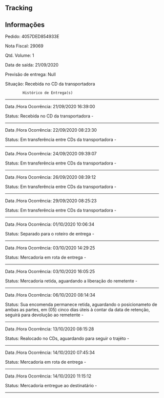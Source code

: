  Tracking 
-------------------------------------------------------------
Informações
-------------------------------------------------------------
Pedido: 4057DED854933E 

Nota Fiscal: 29069

Qtd. Volume: 1

Data de saída: 21/09/2020

Previsão de entrega: Null  

Situação: Recebida no CD da transportadora

            Histórico de Entrega(s)
-------------------------------------------------------------
Data /Hora Ocorrência: 21/09/2020 16:39:00

Status: Recebida no CD da transportadora -

-------------------------------------------------------------
Data /Hora Ocorrência: 22/09/2020 08:23:30

Status: Em transferência entre CDs da transportadora -

-------------------------------------------------------------
Data /Hora Ocorrência: 24/09/2020 09:39:07

Status: Em transferência entre CDs da transportadora -

-------------------------------------------------------------
Data /Hora Ocorrência: 26/09/2020 08:39:12

Status: Em transferência entre CDs da transportadora -

-------------------------------------------------------------
Data /Hora Ocorrência: 29/09/2020 08:25:23

Status: Em transferência entre CDs da transportadora -

-------------------------------------------------------------
Data /Hora Ocorrência: 01/10/2020 10:06:34

Status: Separado para o roteiro de entrega -

-------------------------------------------------------------
Data /Hora Ocorrência: 03/10/2020 14:29:25

Status: Mercadoria em rota de entrega -

-------------------------------------------------------------
Data /Hora Ocorrência: 03/10/2020 16:05:25

Status: Mercadoria retida, aguardando a liberação do remetente -

-------------------------------------------------------------
Data /Hora Ocorrência: 06/10/2020 08:14:34

Status: Sua encomenda permanece retida, aguardando o posicionameto de ambas as partes,  em (05) cinco dias úteis à contar da data de retenção, seguirá para devolução ao remetente -

-------------------------------------------------------------
Data /Hora Ocorrência: 13/10/2020 08:15:28

Status: Realocado no CDs, aguardando para seguir o trajéto -

-------------------------------------------------------------
Data /Hora Ocorrência: 14/10/2020 07:45:34

Status: Mercadoria em rota de entrega -

-------------------------------------------------------------
Data /Hora Ocorrência: 14/10/2020 11:15:12

Status: Mercadoria entregue ao destinatário -

-------------------------------------------------------------

